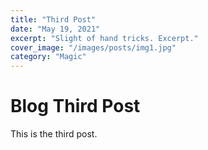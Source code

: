 ```yaml
---
title: "Third Post"
date: "May 19, 2021"
excerpt: "Slight of hand tricks. Excerpt."
cover_image: "/images/posts/img1.jpg"
category: "Magic"
---
```


# Blog Third Post

This is the third post.
